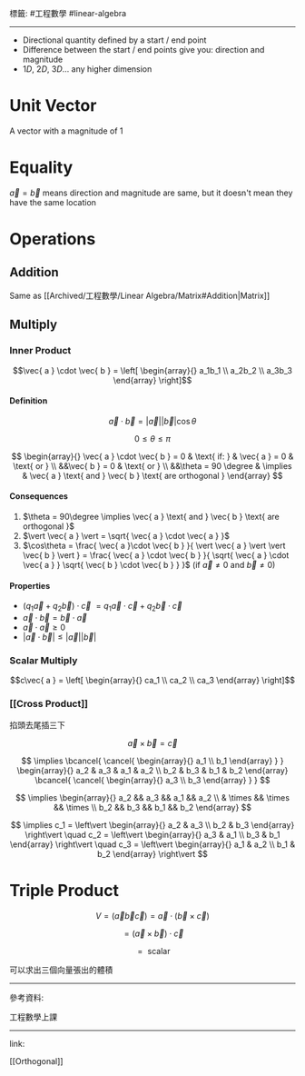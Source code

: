 標籤: #工程數學 #linear-algebra 

---

- Directional quantity defined by a start / end point
- Difference between the start / end points give you: direction and magnitude
- $1D$, $2D$, $3D \dots$ any higher dimension

# Unit Vector

A vector with a magnitude of $1$

# Equality

$\vec{ a } = \vec{ b }$ means direction and magnitude are same, but it doesn't mean they have the same location

# Operations

## Addition

Same as [[Archived/工程數學/Linear Algebra/Matrix#Addition|Matrix]]

## Multiply

### Inner Product

$$\vec{ a } \cdot \vec{ b } = 
\left[
	\begin{array}{}
		a_1b_1 \\
		a_2b_2 \\
		a_3b_3
	\end{array}
\right]$$

#### Definition

$$\vec{ a }\cdot\vec{ b } = \vert \vec{ a } \vert\vert \vec{ b } \vert\cos\theta$$

$$0 \leq \theta \leq \pi$$

$$
\begin{array}{}
	\vec{ a } \cdot \vec{ b } = 0 & \text{ if: } & \vec{ a } = 0 & \text{ or } \\
	&&\vec{ b } = 0 & \text{ or } \\
	&&\theta = 90 \degree & \implies & \vec{ a } \text{ and } \vec{ b } \text{ are orthogonal }
\end{array}
$$

#### Consequences

1. $\theta = 90\degree \implies \vec{ a } \text{ and } \vec{ b } \text{ are orthogonal }$
2. $\vert \vec{ a } \vert = \sqrt{ \vec{ a } \cdot \vec{ a } }$
3. $\cos\theta = \frac{ \vec{ a }\cdot \vec{ b } }{ \vert \vec{ a } \vert \vert \vec{ b } \vert } = \frac{ \vec{ a } \cdot \vec{ b } }{ \sqrt{ \vec{ a } \cdot \vec{ a } } \sqrt{ \vec{ b } \cdot \vec{ b } } }$
(if $\vec{ a } \neq 0$ and $\vec{ b } \neq 0$)

#### Properties

- $(q_1\vec{ a } + q_2\vec{ b }) \cdot \vec{ c }$
$= q_1\vec{ a } \cdot \vec{ c } + q_2\vec{ b } \cdot \vec{ c }$
- $\vec{ a } \cdot \vec{ b } = \vec{ b } \cdot \vec{ a }$
- $\vec{ a }\cdot \vec{ a }\geq 0$
- $\vert \vec{ a } \cdot \vec{ b } \vert \leq \vert\vec{ a }\vert\vert\vec{ b }\vert$

### Scalar Multiply

$$c\vec{ a } = 
\left[
	\begin{array}{}
		ca_1 \\
		ca_2 \\
		ca_3
	\end{array}
\right]$$

### [[Cross Product]]

掐頭去尾插三下

$$\vec{ a } \times \vec{ b } = \vec{ c }$$

$$
\implies
\bcancel{ \cancel{ \begin{array}{}
	a_1 \\
	b_1
\end{array} } }
\begin{array}{}
	a_2 & a_3 & a_1 & a_2 \\
	b_2 & b_3 & b_1 & b_2
\end{array}
\bcancel{ \cancel{ 
\begin{array}{}
	a_3 \\
	b_3
\end{array}
} }
$$

$$
\implies
\begin{array}{}
	a_2 && a_3 && a_1 && a_2 \\
	& \times && \times && \times \\
	b_2 && b_3 && b_1 && b_2
\end{array}
$$

$$
\implies
c_1 = 
\left\vert
	\begin{array}{}
		a_2 & a_3 \\
		b_2 & b_3
	\end{array}
\right\vert
\quad 
c_2 = 
\left\vert
	\begin{array}{}
		a_3 & a_1 \\
		b_3 & b_1
	\end{array}
\right\vert
\quad 
c_3 = 
\left\vert
	\begin{array}{}
		a_1 & a_2 \\
		b_1 & b_2
	\end{array}
\right\vert
$$

# Triple Product

$$V = (\vec{ a }\vec{ b }\vec{ c }) = \vec{ a } \cdot (\vec{ b } \times \vec{ c })$$

$$ = (\vec{ a } \times \vec{ b })\cdot \vec{ c }$$

$$ = \text{ scalar }$$

可以求出三個向量張出的體積

---

參考資料:

工程數學上課

---

link:

[[Orthogonal]]